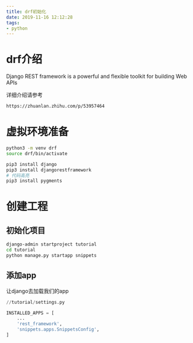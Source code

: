 ```yaml
---
title: drf初始化
date: 2019-11-16 12:12:28
tags:
- python
---
```


# drf介绍

Django REST framework is a powerful and flexible toolkit for building Web APIs

详细介绍请参考

```bash
https://zhuanlan.zhihu.com/p/53957464
```

<!--more-->

# 虚拟环境准备

```bash
python3 -m venv drf
source drf/bin/activate

pip3 install django
pip3 install djangorestframework
# 代码高亮
pip3 install pygments  
```

# 创建工程

## 初始化项目

```bash
django-admin startproject tutorial
cd tutorial
python manage.py startapp snippets
```

## 添加app

让django去加载我们的app

```python
//tutorial/settings.py

INSTALLED_APPS = [
    ...
    'rest_framework',
    'snippets.apps.SnippetsConfig',
]
```